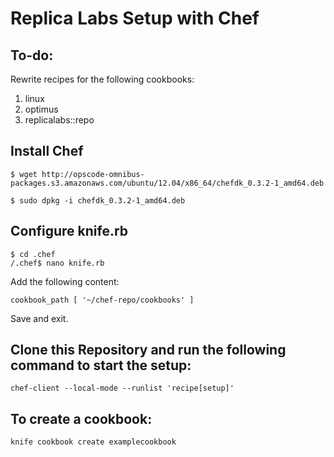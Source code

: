 Replica Labs Setup with Chef
====================================

To-do:
-----------------
Rewrite recipes for the following cookbooks:

1. linux
2. optimus
3. replicalabs::repo

Install Chef
----------------
```
$ wget http://opscode-omnibus-packages.s3.amazonaws.com/ubuntu/12.04/x86_64/chefdk_0.3.2-1_amd64.deb
```
```
$ sudo dpkg -i chefdk_0.3.2-1_amd64.deb
```

Configure knife.rb
----------------
```
$ cd .chef
/.chef$ nano knife.rb
```
Add the following content:
```
cookbook_path [ '~/chef-repo/cookbooks' ]
```
Save and exit.

Clone this Repository and run the following command to start the setup:
-----------------
```
chef-client --local-mode --runlist 'recipe[setup]'
```

To create a cookbook:
-----------------
```
knife cookbook create examplecookbook
```